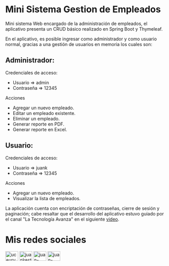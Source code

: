# Mini Sistema Gestion de Empleados
Mini sistema Web encargado de la administración de empleados, el aplicativo presenta un CRUD básico realizado en Spring Boot y Thymeleaf.

En el aplicativo, es posible ingresar como administrador y como usuario normal, gracias a una gestión de usuarios en memoria los cuales son:

## Administrador:
Credenciales de acceso:
* Usuario => admin
* Contraseña => 12345

Acciones
* Agregar un nuevo empleado.
* Editar un empleado existente.
* Eliminar un empleado.
* Generar reporte en PDF.
* Generar reporte en Excel.

## Usuario:
Credenciales de acceso:
* Usuario => juank
* Contraseña => 12345

Acciones
* Agregar un nuevo empleado.
* Visualizar la lista de empleados.

La aplicación cuenta con encriptación de contraseñas, cierre de sesión y paginación; cabe resaltar que el desarrollo del aplicativo estuvo guiado por el canal "La Tecnología Avanza" en el siguiente [video](https://www.youtube.com/watch?v=H8lbgOEdZ9E&t=699s).

# Mis redes sociales

 <a href="https://www.youtube.com/channel/UCEUrVWPMTrXIWzn5CwnjYhQ" target="blank"><img align="center" src="https://raw.githubusercontent.com/rahuldkjain/github-profile-readme-generator/master/src/images/icons/Social/youtube.svg" alt="uceurvwpmtrxiwzn5cwnjyhq" height="30" width="40" /></a> 
<a href="https://instagram.com/juankestevez" target="blank"><img align="center" src="https://raw.githubusercontent.com/rahuldkjain/github-profile-readme-generator/master/src/images/icons/Social/instagram.svg" alt="juankestevez" height="30" width="40" /></a>
 <a href="https://linkedin.com/in/juan-carlos-estevez-vargas-4abb8b14a/" target="blank"><img align="center" src="https://raw.githubusercontent.com/rahuldkjain/github-profile-readme-generator/master/src/images/icons/Social/linked-in-alt.svg" alt="juan-carlos-estevez-vargas-4abb8b14a/" height="30" width="40" /></a> 
 <a href="https://codepen.io/juan-carlos-estevez-vargas" target="blank"><img align="center" src="https://raw.githubusercontent.com/rahuldkjain/github-profile-readme-generator/master/src/images/icons/Social/codepen.svg" alt="juan-carlos-estevez-vargas" height="30" width="40" /></a>
